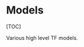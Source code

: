 <!-- This file is machine generated: DO NOT EDIT! -->

# Models
[TOC]

Various high level TF models.
